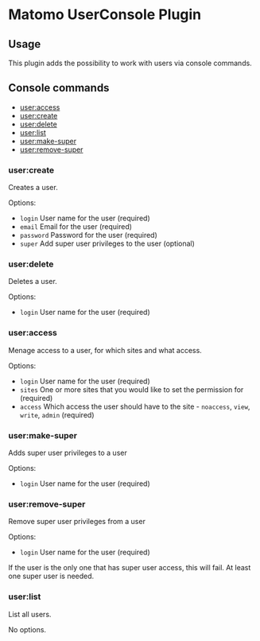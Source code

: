 # Matomo UserConsole Plugin

## Usage

This plugin adds the possibility to work with users via console commands.

## Console commands

* [user:access](#useraccess) 
* [user:create](#usercreate)
* [user:delete](#userdelete) 
* [user:list](#userlist)
* [user:make-super](#makesuper)
* [user:remove-super](#removesuper)

### <a name="usercreate">user:create</a>

Creates a user.

Options:

* `login` User name for the user (required)
* `email` Email for the user (required)
* `password` Password for the user (required)
* `super` Add super user privileges to the user (optional)

### <a name="userdelete">user:delete</a>

Deletes a user. 

Options: 

* `login` User name for the user (required)

 ### <a name="useraccess">user:access</a>

Menage access to a user, for which sites and what access.

Options:

* `login` User name for the user (required)
* `sites` One or more sites that you would like to set the permission for (required)
* `access` Which access the user should have to the site - `noaccess`, `view`, `write`, `admin` (required)

### <a name="makesuper">user:make-super</a>

Adds super user privileges to a user

Options:

* `login` User name for the user (required)

### <a name="removesuper">user:remove-super</a>

Remove super user privileges from a user

Options:

- `login` User name for the user (required)

If the user is the only one that has super user access, this will fail. At least one super user is needed.

### <a name="userlist">user:list</a>

List all users.

No options.

